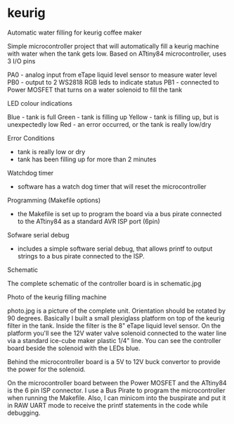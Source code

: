 # keurig
Automatic water filling for keurig coffee maker

Simple microcontroller project that will automatically fill a keurig machine
with water when the tank gets low.  Based on ATtiny84 microcontroller, uses
3 I/O pins

PA0 - analog input from eTape liquid level sensor to measure water level
PB0 - output to 2 WS2818 RGB leds to indicate status
PB1 - connected to Power MOSFET that turns on a water solenoid to fill the tank

LED colour indications

Blue - tank is full
Green - tank is filling up
Yellow - tank is filling up, but is unexpectedly low
Red - an error occurred, or the tank is really low/dry

Error Conditions

- tank is really low or dry
- tank has been filling up for more than 2 minutes

Watchdog timer

- software has a watch dog timer that will reset the microcontroller

Programming (Makefile options)

- the Makefile is set up to program the board via a bus pirate connected to
the ATtiny84 as a standard AVR ISP port (6pin)

Sofware serial debug

- includes a simple software serial debug, that allows printf to output strings
to a bus pirate connected to the ISP.

Schematic

The complete schematic of the controller board is in schematic.jpg

Photo of the keurig filling machine

photo.jpg is a picture of the complete unit.  Orientation should be rotated
by 90 degrees.  Basically I built a small plexiglass platform on top of the
keurig filter in the tank.  Inside the filter is the 8" eTape liquid level
sensor.  On the platform you'll see the 12V water valve solenoid connected
to the water line via a standard ice-cube maker plastic 1/4" line.  You can
see the controller board beside the solenoid with the LEDs blue.

Behind the microcontroller board is a 5V to 12V buck convertor to provide
the power for the solenoid.

On the microcontroller board between the Power MOSFET and the ATtiny84 is
the 6 pin ISP connector.  I use a Bus Pirate to program the microcontroller 
when running the Makefile.  Also, I can minicom into the buspirate and put
it in RAW UART mode to receive the printf statements in the code while
debugging.
